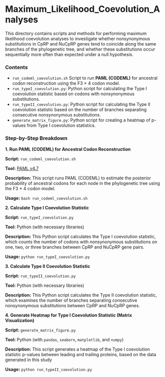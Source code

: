 # Maximum_Likelihood_Coevolution_Analyses
This directory contains scripts and methods for performing maximum likelihood coevolution analyses to investigate whether nonsynonymous substitutions in CpRP and NuCpRP genes tend to coincide along the same branches of the phylogenetic tree, and whether these substitutions occur sequentially more often than expected under a null hypothesis.

### Contents
- ```run_codeml_coevolution.sh``` Script to run **PAML (CODEML)** for ancestral codon reconstruction using the F3 × 4 codon model.
- ```run_typeI_coevolution.py```: Python script for calculating the Type I coevolution statistic based on codons with nonsynonymous substitutions.
- ```run_typeII_coevolution.py```: Python script for calculating the Type II coevolution statistic based on the number of branches separating consecutive nonsynonymous substitutions.
- ```generate_matrix_figure.py```: Python script for creating a heatmap of p-values from Type I coevolution statistics.

### Step-by-Step Breakdown
**1. Run PAML (CODEML) for Ancestral Codon Reconstruction**

**Script:** ```run_codeml_coevolution.sh```

**Tool:** [PAML v4.7](https://github.com/abacus-gene/paml)

**Description:** This script runs PAML (CODEML) to estimate the posterior probability of ancestral codons for each node in the phylogenetic tree using the F3 × 4 codon model.

**Usage:** ```bash run_codeml_coevolution.sh```

**2. Calculate Type I Coevolution Statistic**

**Script:** ```run_typeI_coevolution.py```

**Tool:** Python (with necessary libraries)

**Description:** This Python script calculates the Type I coevolution statistic, which counts the number of codons with nonsynonymous substitutions on one, two, or three branches between CpRP and NuCpRP gene pairs.

**Usage:** ```python run_typeI_coevolution.py```

**3. Calculate Type II Coevolution Statistic**

**Script:** ```run_typeII_coevolution.py```

**Tool:** Python (with necessary libraries)

**Description:** This Python script calculates the Type II coevolution statistic, which examines the number of branches separating consecutive nonsynonymous substitutions between CpRP and NuCpRP genes.

**4. Generate Heatmap for Type I Coevolution Statistic (Matrix Visualization)**

**Script:** ```generate_matrix_figure.py```

**Tool:** Python (with ```pandas```, ```seaborn```, ```matplotlib```, and ```numpy```)

**Description:** This script generates a heatmap of the Type I coevolution statistic p-values between leading and trailing proteins, based on the data generated in this study

**Usage:** ```python run_typeII_coevolution.py```

